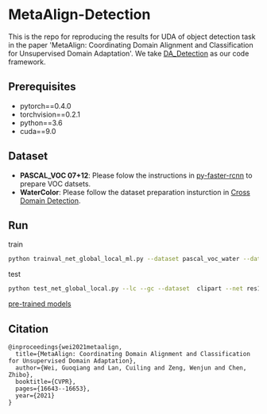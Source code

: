 # MetaAlign-Detection

This is the repo for reproducing the results for UDA of object detection task in the paper 'MetaAlign: Coordinating Domain Alignment and Classification for Unsupervised Domain Adaptation'. We take [DA_Detection](https://github.com/VisionLearningGroup/DA_Detection) as our code framework.

## Prerequisites

- pytorch==0.4.0
- torchvision==0.2.1
- python==3.6
- cuda==9.0

## Dataset

- __PASCAL_VOC 07+12__: Please folow the instructions in [py-faster-rcnn](https://github.com/rbgirshick/py-faster-rcnn#beyond-the-demo-installation-for-training-and-testing-models) to prepare VOC datsets.
- __WaterColor__: Please follow the dataset preparation insturction in [Cross Domain Detection](https://github.com/naoto0804/cross-domain-detection/tree/master/datasets). 

## Run

train
```bash
python trainval_net_global_local_ml.py --dataset pascal_voc_water --dataset_t water --net res101 --cuda --lc --gc --meta_lr 10.0 --lr 0.001 --save_dir exp --bs 1
```

test
```bash
python test_net_global_local.py --lc --gc --dataset  clipart --net res101 --cuda --load_name path_to_ckpt_file 
```
[pre-trained models](https://drive.google.com/file/d/17XG4-lmvEwCYNi_UTgLAE6ASlP3cnXYg/view?usp=sharing)

## Citation

```
@inproceedings{wei2021metaalign,
  title={MetaAlign: Coordinating Domain Alignment and Classification for Unsupervised Domain Adaptation},
  author={Wei, Guoqiang and Lan, Cuiling and Zeng, Wenjun and Chen, Zhibo},
  booktitle={CVPR},
  pages={16643--16653},
  year={2021}
}

```
